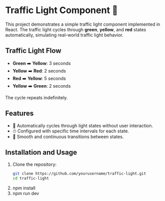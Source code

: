 # Traffic Light Component 🚦

This project demonstrates a simple traffic light component implemented in React. The traffic light cycles through **green**, **yellow**, and **red** states automatically, simulating real-world traffic light behavior.

## Traffic Light Flow

- **Green** ➡️ **Yellow**: 3 seconds
- **Yellow** ➡️ **Red**: 2 seconds
- **Red** ➡️ **Yellow**: 5 seconds
- **Yellow** ➡️ **Green**: 2 seconds

The cycle repeats indefinitely.

## Features

- 🚥 Automatically cycles through light states without user interaction.
- ⏱ Configured with specific time intervals for each state.
- 🔄 Smooth and continuous transitions between states.

## Installation and Usage

1. Clone the repository:
   ```bash
   git clone https://github.com/yourusername/traffic-light.git
   cd traffic-light
2. npm install
3. npm run dev
